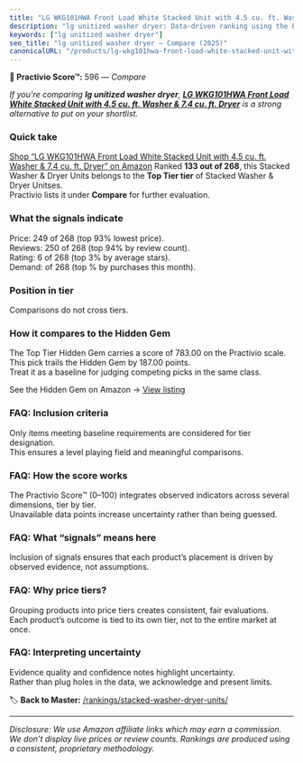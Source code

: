 ```yaml
---
title: "LG WKG101HWA Front Load White Stacked Unit with 4.5 cu. ft. Washer & 7.4 cu. ft. Dryer"
description: "lg unitized washer dryer: Data-driven ranking using the Practivio Score™. Positioned by quality, value, demand, findability, momentum."
keywords: ["lg unitized washer dryer"]
seo_title: "lg unitized washer dryer — Compare (2025)"
canonicalURL: "/products/lg-wkg101hwa-front-load-white-stacked-unit-with-45-cu-ft-washer-74-cu-ft-dryer-B0BDMW76CM/"
---
```


**🛒 Practivio Score™:** 596 — _Compare_


*If you're comparing **lg unitized washer dryer**, **[LG WKG101HWA Front Load White Stacked Unit with 4.5 cu. ft. Washer & 7.4 cu. ft. Dryer](https://www.amazon.com/dp/B0BDMW76CM?tag=practivio-20)** is a strong alternative to put on your shortlist.*
### Quick take
[Shop “LG WKG101HWA Front Load White Stacked Unit with 4.5 cu. ft. Washer & 7.4 cu. ft. Dryer” on Amazon](https://www.amazon.com/dp/B0BDMW76CM?tag=practivio-20)
Ranked **133 out of 268**, this Stacked Washer & Dryer Units belongs to the **Top Tier tier** of Stacked Washer & Dryer Unitses.  
Practivio lists it under **Compare** for further evaluation.

### What the signals indicate
Price: 249 of 268 (top 93% lowest price).  
Reviews: 250 of 268 (top 94% by review count).  
Rating: 6 of 268 (top 3% by average stars).  
Demand:  of 268 (top % by purchases this month).

### Position in tier
Comparisons do not cross tiers.

### How it compares to the Hidden Gem
The Top Tier Hidden Gem carries a score of 783.00 on the Practivio scale.  
This pick trails the Hidden Gem by 187.00 points.  
Treat it as a baseline for judging competing picks in the same class.  

See the Hidden Gem on Amazon → [View listing](https://www.amazon.com/dp/B0D4282T95?tag=practivio-20)

### FAQ: Inclusion criteria
Only items meeting baseline requirements are considered for tier designation.  
This ensures a level playing field and meaningful comparisons.

### FAQ: How the score works
The Practivio Score™ (0–100) integrates observed indicators across several dimensions, tier by tier.  
Unavailable data points increase uncertainty rather than being guessed.

### FAQ: What “signals” means here
Inclusion of signals ensures that each product’s placement is driven by observed evidence, not assumptions.

### FAQ: Why price tiers?
Grouping products into price tiers creates consistent, fair evaluations.  
Each product’s outcome is tied to its own tier, not to the entire market at once.

### FAQ: Interpreting uncertainty
Evidence quality and confidence notes highlight uncertainty.  
Rather than plug holes in the data, we acknowledge and present limits.

<!-- Missing template for Compare/CompareWithinPriceClass -->


🏷️ **Back to Master:** [/rankings/stacked-washer-dryer-units/](/rankings/stacked-washer-dryer-units/)

---
_Disclosure: We use Amazon affiliate links which may earn a commission. We don’t display live prices or review counts. Rankings are produced using a consistent, proprietary methodology._
